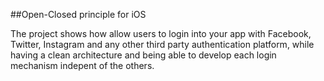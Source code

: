 ##Open-Closed principle for iOS

The project shows how allow users to login into your app with Facebook, Twitter, Instagram and any other third party authentication platform, while having a clean architecture and being able to develop each login mechanism indepent of the others.
